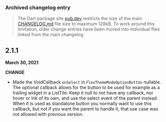 ### Archived changelog entry

> The Dart package site [pub.dev](https://pub.dev/) restricts the size of the main [CHANGELOG.md](https://github.com/rydmike/flex_color_scheme/blob/master/CHANGELOG.md) file size to maximum 128kB. To work around this limitation, older change entries have been moved into individual files linked from the main changelog.

## 2.1.1

**March 30, 2021**

**CHANGE**

* Made the VoidCallback `onSelect` in `FlexThemeModeOptionButton` nullable.
  The optional callback allows for the button to be used for example as a trailing
  widget in a ListTile. Keep it null to not have any callback, nor hover or Ink of its own, and use
  the select event of the parent instead. When it is used as standalone button you
  normally want to use this callback, but not if you want the parent to handle it, that use case was
  not allowed with previous version.


